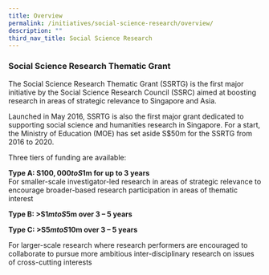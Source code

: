 ```yaml
---
title: Overview
permalink: /initiatives/social-science-research/overview/
description: ""
third_nav_title: Social Science Research
---
```

### **Social Science Research Thematic Grant**
The Social Science Research Thematic Grant (SSRTG) is the first major initiative by the Social Science Research Council (SSRC) aimed at boosting research in areas of strategic relevance to Singapore and Asia.  
  
Launched in May 2016, SSRTG is also the first major grant dedicated to supporting social science and humanities research in Singapore. For a start, the Ministry of Education (MOE) has set aside S$50m for the SSRTG from 2016 to 2020.  
  
Three tiers of funding are available:

**Type A: S$100,000 to S$1m for up to 3 years**<br>
For smaller-scale investigator-led research in areas of strategic relevance to encourage broader-based research participation in areas of thematic interest

**Type B: >S$1m to S$5m over 3 – 5 years**

**Type C: >S$5m to S$10m over 3 – 5 years**

For larger-scale research where research performers are encouraged to collaborate to pursue more ambitious inter-disciplinary research on issues of cross-cutting interests